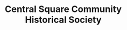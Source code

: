 ---
layout: repo
title: "Central Square Community Historical Society"
id: 19241
permalink: repos/19241/
---